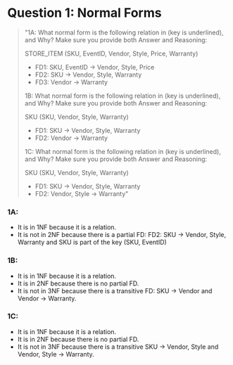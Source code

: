 # Question 1: Normal Forms

> "1A: What normal form is the following relation in (key is underlined), and Why? Make sure you provide both Answer and Reasoning:
>
> STORE_ITEM (SKU, EventID, Vendor, Style, Price, Warranty)
>- FD1: SKU, EventID → Vendor, Style, Price
>- FD2: SKU → Vendor, Style, Warranty
>- FD3: Vendor → Warranty
>
> 1B: What normal form is the following relation in (key is underlined), and Why? Make sure you provide both Answer and Reasoning:
>
> SKU (SKU, Vendor, Style, Warranty)
>- FD1: SKU → Vendor, Style, Warranty
>- FD2: Vendor → Warranty
>
> 1C: What normal form is the following relation in (key is underlined), and Why? Make sure you provide both Answer and Reasoning:
>
> SKU (SKU, Vendor, Style, Warranty)
>- FD1: SKU → Vendor, Style, Warranty
>- FD2: Vendor, Style → Warranty"

### 1A:
- It is in 1NF because it is a relation.
- It is not in 2NF because there is a partial FD: FD2: SKU → Vendor, Style, Warranty and SKU is part of the key (SKU, EventID)

### 1B:
- It is in 1NF because it is a relation.
- It is in 2NF because there is no partial FD.
- It is not in 3NF because there is a transitive FD: SKU → Vendor and Vendor → Warranty.

### 1C:
- It is in 1NF because it is a relation.
- It is in 2NF because there is no partial FD.
- It is not in 3NF because there is a transitive SKU → Vendor, Style  and Vendor, Style → Warranty.
